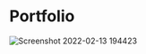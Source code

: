 # Portfolio
![Screenshot 2022-02-13 194423](https://user-images.githubusercontent.com/70481952/153757147-1fc92980-03ce-4bc0-a8a4-6da58810fc5c.jpg)
